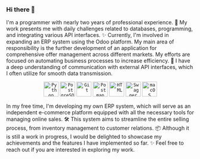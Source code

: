 ### Hi there 👋
I'm a programmer with nearly two years of professional experience. 🔭 My work presents me with daily challenges related to databases, programming, and integrating various API interfaces. ✨ Currently, I'm involved in expanding an ERP system using the Odoo platform. My main area of responsibility is the further development of an application for comprehensive offer management across different markets. My efforts are focused on automating business processes to increase efficiency. 🚀 I have a deep understanding of communication with external API interfaces, which I often utilize for smooth data transmission.


<div align="center">
	<code><img width="40" src="https://user-images.githubusercontent.com/25181517/183423507-c056a6f9-1ba8-4312-a350-19bcbc5a8697.png" alt="Python" title="Python"/></code>
	<code><img width="40" src="https://user-images.githubusercontent.com/25181517/117208740-bfb78400-adf5-11eb-97bb-09072b6bedfc.png" alt="PostgreSQL" title="PostgreSQL"/></code>
	<code><img width="40" src="https://user-images.githubusercontent.com/25181517/192108372-f71d70ac-7ae6-4c0d-8395-51d8870c2ef0.png" alt="Git" title="Git"/></code>
	<code><img width="40" src="https://user-images.githubusercontent.com/25181517/192109061-e138ca71-337c-4019-8d42-4792fdaa7128.png" alt="Postman" title="Postman"/></code>
	<code><img width="40" src="https://user-images.githubusercontent.com/25181517/192158954-f88b5814-d510-4564-b285-dff7d6400dad.png" alt="HTML" title="HTML"/></code>
	<code><img width="40" src="https://user-images.githubusercontent.com/25181517/186711335-a3729606-5a78-4496-9a36-06efcc74f800.png" alt="Swagger" title="Swagger"/></code>
	<code><img width="40" src="https://user-images.githubusercontent.com/25181517/186884152-ae609cca-8cf1-4175-8d60-1ce1fa078ca2.png" alt="macOS" title="macOS"/></code>
</div>


In my free time, I'm developing my own ERP system, which will serve as an independent e-commerce platform equipped with all the necessary tools for managing online sales. 🛠️ This system aims to streamline the entire selling process, from inventory management to customer relations. 📦 Although it is still a work in progress, I would be delighted to showcase my achievements and the features I have implemented so far. ✨ Feel free to reach out if you are interested in exploring my work.
